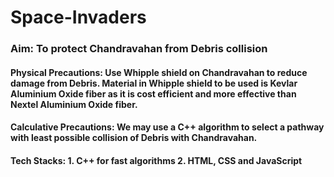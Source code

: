 # Space-Invaders

### Aim: To protect Chandravahan from Debris collision

#### Physical Precautions: Use Whipple shield on Chandravahan to reduce damage from Debris. Material in Whipple shield to be used is Kevlar Aluminium Oxide fiber as it is cost efficient and more effective than Nextel Aluminium Oxide fiber.

#### Calculative Precautions: We may use a C++ algorithm to select a pathway with least possible collision of Debris with Chandravahan.

#### Tech Stacks: 1. C++ for fast algorithms 2. HTML, CSS and JavaScript
